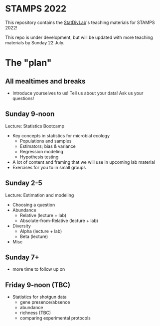 # STAMPS 2022

This repository contains the [StatDivLab](http://statisticaldiversitylab.com/)'s teaching materials for STAMPS 2022!

This repo is under development, but will be updated with more teaching materials by Sunday 22 July.

# The "plan"

## All mealtimes and breaks

- Introduce yourselves to us! Tell us about your data! Ask us your questions!

## Sunday 9-noon

Lecture: Statistics Bootcamp

- Key concepts in statistics for microbial ecology
  - Populations and samples
  - Estimators; bias & variance
  - Regression modeling
  - Hypothesis testing
- A lot of content and framing that we will use in upcoming lab material
- Exercises for you to in small groups

## Sunday 2-5

Lecture: Estimation and modeling  

- Choosing a question
- Abundance
  - Relative (lecture + lab)
  - Absolute-from-Relative (lecture + lab)
- Diversity
  - Alpha (lecture + lab)
  - Beta (lecture)
- Misc

## Sunday 7+

- more time to follow up on

## Friday 9-noon (TBC)

- Statistics for shotgun data
  - gene presence/absence
  - abundance
  - richness (TBC)
  - comparing experimental protocols
